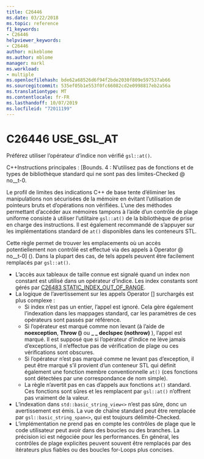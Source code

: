 ```yaml
---
title: C26446
ms.date: 03/22/2018
ms.topic: reference
f1_keywords:
- C26446
helpviewer_keywords:
- C26446
author: mikeblome
ms.author: mblome
manager: markl
ms.workload:
- multiple
ms.openlocfilehash: bde62a68526d6f94f2bde2030f809e597537ab66
ms.sourcegitcommit: 535ef05b1e553f0fc66082cd2e0998817eb2a56a
ms.translationtype: MT
ms.contentlocale: fr-FR
ms.lasthandoff: 10/07/2019
ms.locfileid: "72011199"
---
```

# <a name="c26446-use_gsl_at"></a>C26446 USE_GSL_AT

Préférez utiliser l’opérateur d’indice non vérifié `gsl::at()`.

C++Instructions principales : [Bounds. 4 : N’utilisez pas de fonctions et de types de bibliothèque standard qui ne sont pas des limites-Checked @ no__t-0.

Le profil de limites des indications C++ de base tente d’éliminer les manipulations non sécurisées de la mémoire en évitant l’utilisation de pointeurs bruts et d’opérations non vérifiées. L’une des méthodes permettant d’accéder aux mémoires tampons à l’aide d’un contrôle de plage uniforme consiste à utiliser l’utilitaire `gsl::at()` de la bibliothèque de prise en charge des instructions. Il est également recommandé de s’appuyer sur les implémentations standard de `at()` disponibles dans les conteneurs STL.

Cette règle permet de trouver les emplacements où un accès potentiellement non contrôlé est effectué via des appels à Operator @ no__t-0] (). Dans la plupart des cas, de tels appels peuvent être facilement remplacés par `gsl::at()`.

- L’accès aux tableaux de taille connue est signalé quand un index non constant est utilisé dans un opérateur d’indice. Les index constants sont gérés par [C26483 STATIC_INDEX_OUT_OF_RANGE](c26483.md).
- La logique de l’avertissement sur les appels Operator [] surchargés est plus complexe :
  - Si index n’est pas un entier, l’appel est ignoré. Cela gère également l’indexation dans les mappages standard, car les paramètres de ces opérateurs sont passés par référence.
  - Si l’opérateur est marqué comme non levant (à l’aide de **noexception**, **Throw ()** ou **_ _ declspec (nothrow)** ), l’appel est marqué. Il est supposé que si l’opérateur d’indice ne lève jamais d’exceptions, il n’effectue pas de vérification de plage ou ces vérifications sont obscures.
  - Si l’opérateur n’est pas marqué comme ne levant pas d’exception, il peut être marqué s’il provient d’un conteneur STL qui définit également une fonction membre conventionnelle `at()` (ces fonctions sont détectées par une correspondance de nom simple).
  - La règle n’avertit pas en cas d’appels aux fonctions `at()` standard. Ces fonctions sont sûres et les remplacent par `gsl::at()` n’offrent pas vraiment de la valeur.
- L’indexation dans `std::basic_string_view<>` n’est pas sûre, donc un avertissement est émis. La vue de chaîne standard peut être remplacée par `gsl::basic_string_span<>`, qui est toujours délimité-Checked.
- L’implémentation ne prend pas en compte les contrôles de plage que le code utilisateur peut avoir dans des boucles ou des branches. La précision ici est négociée pour les performances. En général, les contrôles de plage explicites peuvent souvent être remplacés par des itérateurs plus fiables ou des boucles for-Loops plus concises.
